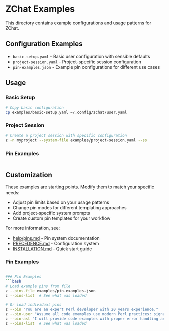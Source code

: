 # ZChat Examples

This directory contains example configurations and usage patterns for ZChat.

## Configuration Examples

- `basic-setup.yaml` - Basic user configuration with sensible defaults
- `project-session.yaml` - Project-specific session configuration
- `pin-examples.json` - Example pin configurations for different use cases

## Usage

### Basic Setup
```bash
# Copy basic configuration
cp examples/basic-setup.yaml ~/.config/zchat/user.yaml
```

### Project Session
```bash
# Create a project session with specific configuration
z -n myproject --system-file examples/project-session.yaml --ss
```

### Pin Examples
```bash
```

## Customization

These examples are starting points. Modify them to match your specific needs:

- Adjust pin limits based on your usage patterns
- Change pin modes for different templating approaches
- Add project-specific system prompts
- Create custom pin templates for your workflow

For more information, see:
- [help/pins.md](../help/pins.md) - Pin system documentation
- [PRECEDENCE.md](../PRECEDENCE.md) - Configuration system
- [INSTALLATION.md](../INSTALLATION.md) - Quick start guide
### Pin Examples
```bash

### Pin Examples
```bash
# Load example pins from file
z --pins-file examples/pin-examples.json
z --pins-list  # See what was loaded

# Or load individual pins
z --pin "You are an expert Perl developer with 20 years experience."
z --pin-user "Assume all code examples use modern Perl practices: signatures, postderef, strict, warnings."
z --pin-ast "I will provide code examples with proper error handling and modern Perl syntax."
z --pins-list  # See what was loaded
```
